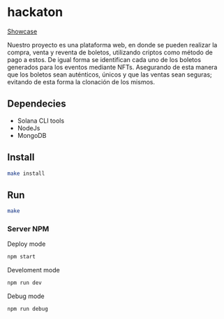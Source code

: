 # hackaton
[Showcase](https://52.14.62.68:80/)

Nuestro proyecto es una plataforma web, en donde se pueden realizar la compra, venta y reventa de boletos, utilizando criptos como método de pago a estos. De igual forma se identifican cada uno de los boletos generados para los eventos mediante NFTs. Asegurando de esta manera que los boletos sean auténticos, únicos y que las ventas sean seguras; evitando de esta forma la clonación de los mismos.

## Dependecies

- Solana CLI tools
- NodeJs
- MongoDB

## Install
```bash
make install
```

## Run
```bash
make
```
### Server NPM
Deploy mode
```bash
npm start
```
Develoment mode
```bash
npm run dev
```
Debug mode
```bash
npm run debug
```
